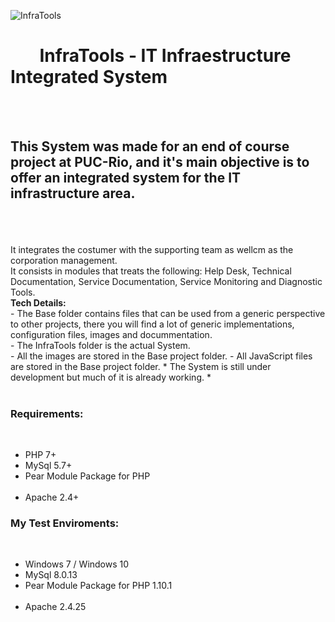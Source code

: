 <img src="https://lh3.googleusercontent.com/ute3J5ax9-P0T8U0VLP3l5K1Dxqc33I9nuh4VW_RLa2uFnlVju_AgzDSR_S2LhB_bz4lOHyO1VrPf85y2_WHmAxL86KnLU_l0npHfwu-8_H3ztTmuFMf3mvFwwsIF678Sedu--tOjti1eoM369RBNATU1u1ZJGlbKQ1T1c-VChL1e8Ihi-5rlK4nwnCiKaLuXMr_oDeq-YsXEauguTnga0go8u1DttqzsEOdCtZfjyS4gjpjx0iuTNNEN67r_Uvlp0svPabXp6t6G9VUHzQtAyAcc7opvmeYXRt8yiYYbRsZ0uxffKuzXK6YXXuV4VK9ObCzKtESKJCSmGiBEQ9E3znSB_-spmcOUSzzhOEb3U8WEnSZzs22SCaOZMSAvC_COJoAUDXT7QpxXgeQ3-yY1PrbfWHYQPsiTwG0HxWLRhsVTZSIXzofj6D6MB3zv2agOuMaaa5cj3My5OTC123p0ClQPENxHbZqH28jyuQu0DVClVUtDdFKKviTCcAOQVA2y_b4-1G1A7jhtW9eHKy2TVowmNWeblcXheOgZr6XTFM4Poelp_iMTZg9_870hhqOyL77iRNQjd7hAvvii5yyVj4u-3nBnmj-J1nYMmQyZI6E2oX6_k6-9EdVK6WimhqULPHYXKQ7N6M0xsX3SK8wPGs-qYJEUJm9wTZzKH5wTPbk2GfsFSV2IxITyvh8i8n_QaPROaV-H9Gp3cj94KckaIk=w765-h95-no" alt="InfraTools"></img>
<br>
# &nbsp;&nbsp;&nbsp;&nbsp;&nbsp;&nbsp;&nbsp;InfraTools - IT Infraestructure Integrated System 
<br>
<br><h2>This System was made for an end of course project at PUC-Rio, and it's main objective is to offer an integrated system for the IT infrastructure area.</h2><br><br><br>
It integrates the costumer with the supporting team as wellcm as the corporation management.<br>
It consists in modules that treats the following: Help Desk, Technical Documentation, Service Documentation, Service Monitoring and Diagnostic Tools.<br>
<b>Tech Details:</b><br>
- The Base folder contains files that can be used from a generic perspective to other projects, there you will find a lot of generic implementations, configuration files, images and docummentation.<br>
- The InfraTools folder is the actual System.<br>
- All the images are stored in the Base project folder.
- All JavaScript files are stored in the Base project folder.
* The System is still under development but much of it is already working. * <br>
<br>
<h3>Requirements:</h3><br>
<ul>
<li>PHP 7+</li>
<li>MySql 5.7+</li>
<li>Pear Module Package for PHP</li><br>
<li>Apache 2.4+<br></li>
</ul>

<h3>My Test Enviroments:</h3><br>
<ul>
<li>Windows 7 / Windows 10</li>
<li>MySql 8.0.13</li>
<li>Pear Module Package for PHP 1.10.1</li><br>
<li>Apache 2.4.25<br></li>
</ul>
